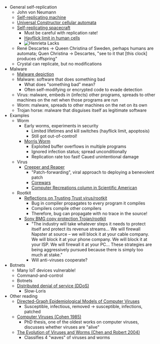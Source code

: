 - General self-replication
  - John von Neumann
  - [Self-replicating machine](https://en.wikipedia.org/wiki/Self-replicating_machine)
  - [Universal Constructor cellular automata](https://en.wikipedia.org/wiki/Von_Neumann_universal_constructor)
  - [Self-replicating spacecraft](https://en.wikipedia.org/wiki/Self-replicating_spacecraft)
    - Must be careful with replication rate!
    - [Hayflick limit in human cells](https://en.wikipedia.org/wiki/Hayflick_limit)
	- ![Henrieta Lacks](https://en.wikipedia.org/wiki/Henrietta_Lacks)
  - René Descartes -> Queen Christina of Sweden, perhaps humans are automata; Quen Christina -> Descartes, "see to it that [this clock] produces offspring"
  - Crystal can replicate, but no modifications
- Malware
  - [Malware depiction](https://qph.cf2.quoracdn.net/main-qimg-4d51e3edc03cf8b9b4e42eca65180c7a-c)
  - Malware: software that does something bad
    - What does "something bad" mean?
    - Often self-modifying or encrypted code to evade detection
  - Virus: malware, embeds in (infects) other programs, spreads to other machines on the net when those programs are run
  - Worm: malware, spreads to other machines on the net on its own
  - Trojan horse: malware that disguises itself as legitimate software
- Examples
  - Worm
    - Early worms, experiments in security
	  - Limited lifetimes and kill switches (hayflick limit, apoptosis)
      - Still got out-of-control!
    - [Morris Worm](https://en.wikipedia.org/wiki/Morris_worm)
      - Exploited buffer overflows in multiple programs
      - Ignored infection status; spread unconditionally
      - Replication rate too fast! Caued unintentional damage
  - Virus
    - [Creeper and Reaper](https://en.wikipedia.org/wiki/Creeper_and_Reaper)
      - "Patch-forwarding", viral approach to deploying a benevolent patch
      - [Corewars](https://corewar.co.uk/index.htm)
      - [Computer Recreations column in Scientific American](https://corewar.co.uk/dewdney/index.htm)
  - Rootkit
    - [Reflections on Trusting Trust virus/rootkit](https://dl.acm.org/doi/10.1145/358198.358210)
      - Bug in compiler propagates to every program it compiles
      - Compilers compile other compilers
      - Therefore, bug can propagate with no trace in the source!
    - [Sony BMG copy protection Trojan/rootkit](https://en.wikipedia.org/wiki/Sony_BMG_copy_protection_rootkit_scandal)
      - "The industry will take whatever steps it needs to protect itself and protect its revenue streams... We will firewall Napster at source – we will block it at your cable company. We will block it at your phone company. We will block it at your ISP. We will firewall it at your PC... These strategies are being aggressively pursued because there is simply too much at stake."
      - Will anti-viruses cooperate?
- Botnets
  - Many IoT devices vulnerable!
  - Command-and-control
  - Botnets
  - [Distributed denial of service (DDoS)](https://en.wikipedia.org/wiki/Denial-of-service_attack)
    - Slow-Loris
- Other reading
  - [Directed-Graph Epidemiological Models of Computer Viruses](https://www.worldscientific.com/doi/abs/10.1142/9789812812438_0004)
    - Susceptible, infectious, removed -> susceptible, infections, patched
  - [Computer Viruses (Cohen 1985)](http://all.net/books/DissertationOCR.pdf)
    - PhD thesis, one of the oldest works on computer viruses, discusses whether viruses are "alive"
  - [The Evolution of Viruses and Worms (Chen and Robert 2004)](https://ivanlef0u.fr/repo/madchat/vxdevl/papers/avers/statmethods2004.pdf)
    - Classifies 4 "waves" of viruses and worms
